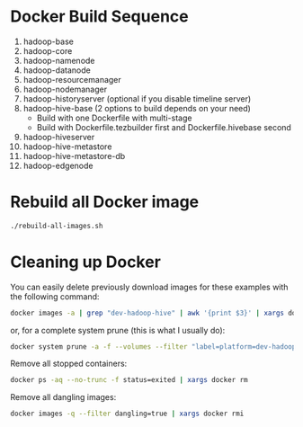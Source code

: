 
# Docker Build Sequence
1. hadoop-base
2. hadoop-core
3. hadoop-namenode
4. hadoop-datanode
5. hadoop-resourcemanager
6. hadoop-nodemanager
7. hadoop-historyserver (optional if you disable timeline server)
8. hadoop-hive-base (2 options to build depends on your need)
    - Build with one Dockerfile with multi-stage
    - Build with Dockerfile.tezbuilder first and Dockerfile.hivebase second
9. hadoop-hiveserver
10. hadoop-hive-metastore
11. hadoop-hive-metastore-db
12. hadoop-edgenode

# Rebuild all Docker image
```bash
./rebuild-all-images.sh
```
# Cleaning up Docker
You can easily delete previously download images for these examples with the following command:

```bash
docker images -a | grep "dev-hadoop-hive" | awk '{print $3}' | xargs docker rmi -f
```
or, for a complete system prune (this is what I usually do):
```bash
docker system prune -a -f --volumes --filter "label=platform=dev-hadoop-hive"
```
Remove all stopped containers:
```bash
docker ps -aq --no-trunc -f status=exited | xargs docker rm
```
Remove all dangling images:
```bash
docker images -q --filter dangling=true | xargs docker rmi
```
